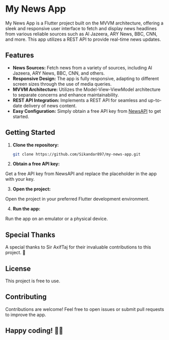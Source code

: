 # My News App

My News App is a Flutter project built on the MVVM architecture, offering a sleek and responsive user interface to fetch and display news headlines from various reliable sources such as Al Jazeera, ARY News, BBC, CNN, and more. This app utilizes a REST API to provide real-time news updates.

## Features

- **News Sources:** Fetch news from a variety of sources, including Al Jazeera, ARY News, BBC, CNN, and others.
- **Responsive Design:** The app is fully responsive, adapting to different screen sizes through the use of media queries.
- **MVVM Architecture:** Utilizes the Model-View-ViewModel architecture to separate concerns and enhance maintainability.
- **REST API Integration:** Implements a REST API for seamless and up-to-date delivery of news content.
- **Easy Configuration:** Simply obtain a free API key from [NewsAPI](https://newsapi.org/) to get started.

## Getting Started

1. **Clone the repository:**

   ```bash
   git clone https://github.com/Sikandar897/my-news-app.git
2. **Obtain a free API key:**

Get a free API key from NewsAPI and replace the placeholder in the app with your key.

3. **Open the project:**

Open the project in your preferred Flutter development environment.

4. **Run the app:**

Run the app on an emulator or a physical device.

## Special Thanks
A special thanks to Sir AxifTaj for their invaluable contributions to this project. 🚀

## License
This project is free to use.

## Contributing
Contributions are welcome! Feel free to open issues or submit pull requests to improve the app.

## Happy coding! 📰✨
